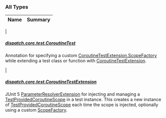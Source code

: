 

### All Types

| Name | Summary |
|---|---|
|

##### [dispatch.core.test.CoroutineTest](../dispatch.core.test/-coroutine-test/index.md)

Annotation for specifying a custom [CoroutineTestExtension.ScopeFactory](https://rbusarow.github.io/Dispatch/dispatch-test/dispatch.core.test/-coroutine-test-extension/-scope-factory/index.md) while
extending a test class or function with [CoroutineTestExtension](https://rbusarow.github.io/Dispatch/dispatch-test/dispatch.core.test/-coroutine-test-extension/index.md).


|

##### [dispatch.core.test.CoroutineTestExtension](../dispatch.core.test/-coroutine-test-extension/index.md)

JUnit 5 [ParameterResolver](https://kotlinlang.org/api/latest/jvm/stdlib/kotlin.io/java.io.-file/extension.html)[Extension](#) for injecting and managing a [TestProvidedCoroutineScope](https://rbusarow.github.io/Dispatch/dispatch-test/dispatch.core.test/-test-provided-coroutine-scope/index.md) in a test instance.
This creates a new instance of [TestProvidedCoroutineScope](https://rbusarow.github.io/Dispatch/dispatch-test/dispatch.core.test/-test-provided-coroutine-scope/index.md) each time the scope is injected, optionally using a custom [ScopeFactory](https://rbusarow.github.io/Dispatch/dispatch-test/dispatch.core.test/-coroutine-test-extension/-scope-factory/index.md).


